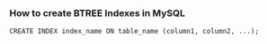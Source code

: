 ### How to create BTREE Indexes in MySQL

`CREATE INDEX index_name ON table_name (column1, column2, ...);`